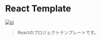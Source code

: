 # React Template

[![ci](https://github.com/shun-shobon/attack25/workflows/ci/badge.svg)](https://github.com/shun-shobon/attack25/actions?query=workflow%3Aci+branch%3Amaster)

> Reactのプロジェクトテンプレートです。
